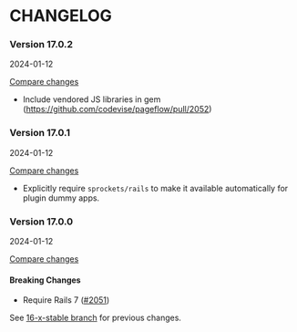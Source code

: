 # CHANGELOG

### Version 17.0.2

2024-01-12

[Compare changes](https://github.com/codevise/pageflow/compare/v17.0.1...v17.0.2)

- Include vendored JS libraries in gem
  (https://github.com/codevise/pageflow/pull/2052)

### Version 17.0.1

2024-01-12

[Compare changes](https://github.com/codevise/pageflow/compare/v17.0.0...v17.0.1)

- Explicitly require `sprockets/rails` to make it available
  automatically for plugin dummy apps.

### Version 17.0.0

2024-01-12

[Compare changes](https://github.com/codevise/pageflow/compare/16-x-stable...v17.0.0)

#### Breaking Changes

- Require Rails 7
  ([#2051](https://github.com/codevise/pageflow/pull/2051))

See
[16-x-stable branch](https://github.com/codevise/pageflow/blob/16-x-stable/CHANGELOG.md)
for previous changes.

